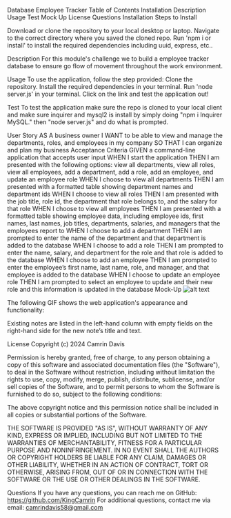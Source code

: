 Database Employee Tracker
Table of Contents
Installation
Description
Usage
Test
Mock Up
License
Questions
Installation
Steps to Install

Download or clone the repository to your local desktop or laptop. Navigate to the correct directory where you saved the cloned repo. Run 'npm i or install' to install the required dependencies including uuid, express, etc..

Description
For this module's challenge we to build a employee tracker database to ensure go flow of movement throughout the work environment.

Usage
To use the application, follow the step provided: Clone the repository. Install the required dependencies in your terminal. Run 'node server.js' in your terminal. Click on the link and test the application out!

Test
To test the application make sure the repo is cloned to your local client and make sure inquirer and mysql2 is install by simply doing "npm i Inquirer MySQL." then "node server.js" and do what is prompted.

User Story
AS A business owner
I WANT to be able to view and manage the departments, roles, and employees in my company
SO THAT I can organize and plan my business
Acceptance Criteria
GIVEN a command-line application that accepts user input
WHEN I start the application
THEN I am presented with the following options: view all departments, view all roles, view all employees, add a department, add a role, add an employee, and update an employee role
WHEN I choose to view all departments
THEN I am presented with a formatted table showing department names and department ids
WHEN I choose to view all roles
THEN I am presented with the job title, role id, the department that role belongs to, and the salary for that role
WHEN I choose to view all employees
THEN I am presented with a formatted table showing employee data, including employee ids, first names, last names, job titles, departments, salaries, and managers that the employees report to
WHEN I choose to add a department
THEN I am prompted to enter the name of the department and that department is added to the database
WHEN I choose to add a role
THEN I am prompted to enter the name, salary, and department for the role and that role is added to the database
WHEN I choose to add an employee
THEN I am prompted to enter the employee’s first name, last name, role, and manager, and that employee is added to the database
WHEN I choose to update an employee role
THEN I am prompted to select an employee to update and their new role and this information is updated in the database 
Mock-Up
![alt text](../../12-SQL/02-Challenge/Assets/12-sql-homework-demo-01.png)


The following GIF shows the web application's appearance and functionality:

Existing notes are listed in the left-hand column with empty fields on the right-hand side for the new note’s title and text. 

License
Copyright (c) 2024 Camrin Davis

Permission is hereby granted, free of charge, to any person obtaining a copy of this software and associated documentation files (the "Software"), to deal in the Software without restriction, including without limitation the rights to use, copy, modify, merge, publish, distribute, sublicense, and/or sell copies of the Software, and to permit persons to whom the Software is furnished to do so, subject to the following conditions:

The above copyright notice and this permission notice shall be included in all copies or substantial portions of the Software.

THE SOFTWARE IS PROVIDED "AS IS", WITHOUT WARRANTY OF ANY KIND, EXPRESS OR IMPLIED, INCLUDING BUT NOT LIMITED TO THE WARRANTIES OF MERCHANTABILITY, FITNESS FOR A PARTICULAR PURPOSE AND NONINFRINGEMENT. IN NO EVENT SHALL THE AUTHORS OR COPYRIGHT HOLDERS BE LIABLE FOR ANY CLAIM, DAMAGES OR OTHER LIABILITY, WHETHER IN AN ACTION OF CONTRACT, TORT OR OTHERWISE, ARISING FROM, OUT OF OR IN CONNECTION WITH THE SOFTWARE OR THE USE OR OTHER DEALINGS IN THE SOFTWARE.

Questions
If you have any questions, you can reach me on GitHub: https://github.com/KingCamrin For additional questions, contact me via email: camrindavis58@gmail.com